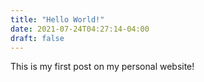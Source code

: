 ```yaml
---
title: "Hello World!"
date: 2021-07-24T04:27:14-04:00
draft: false
---
```

This is my first post on my personal website!
